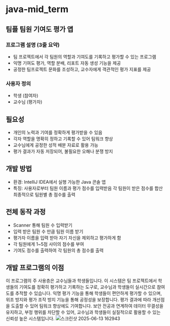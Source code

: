 # java-mid_term
## 팀플 팀원 기여도 평가 앱
### 프로그램 설명 (3줄 요약)
- 팀 프로젝트에서 각 팀원의 역할과 기여도를 기록하고 평가할 수 있는 프로그램
- 익명 기여도 평가, 역할 분배, 리포트 자동 생성 기능을 제공
- 공정한 팀프로젝트 문화를 조성하고, 교수자에게 객관적인 평가 지표를 제공
### 사용자 정의
- 학생 (참여자)
- 교수님 (평가자)
## 필요성
- 개인의 노력과 기여를 정확하게 평가받을 수 있음
- 각자 역할을 명확히 정하고 기록할 수 있어 팀워크 향상
- 교수님에게 공정한 성적 배분 자료로 활용 가능
- 평가 결과가 자동 저장되어, 불필요한 오해나 분쟁 방지
## 개발 방법
- 환경: IntelliJ IDEA에서 실행 가능한 Java 콘솔 앱
- 특징:
사용자로부터 팀원 이름과 평가 점수를 입력받음
각 팀원이 받은 점수를 합산
최종적으로 팀원별 총 점수를 출력
## 전체 동작 과정
- Scanner 통해 팀원 수 입력받기
- 입력 받은 팀원 수 만큼 팀원 이름 받기
- 평가자 이름을 입력 받아 자기 자신을 제외하고 평가하게 함
- 각 팀원에게 1~5점 사이의 점수를 부여
- 기여도 점수를 출력하여 각 팀원의 총 점수를 출력
## 개발 프로그램의 이점
이 프로그램의 주 사용층은 교수님들과 학생들입니다. 이 시스템은 팀 프로젝트에서 학생들의 기여도를 정확히 평가하고 기록하는 도구로, 교수님과 학생들이 실시간으로 참여도를 추적할 수 있습니다. 
익명 평가 기능을 통해 학생들이 편안하게 평가할 수 있으며, 위조 방지와 평가 조작 방지 기능을 통해 공정성을 보장합니다. 평가 결과에 따라 개선점을 도출할 수 있어 팀워크 향상에도 기여합니다. 
보안 전공과 연계하여 데이터 무결성을 유지하고, 부정 행위를 차단할 수 있어, 교수님과 학생들이 실질적으로 활용할 수 있는 신뢰성 높은 시스템입니다.
![스크린샷 2025-06-13 162943](https://github.com/user-attachments/assets/b787cf2c-826a-4c4d-be49-a1cdbd252333)
